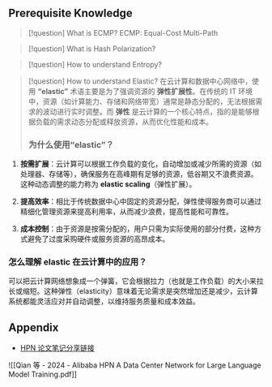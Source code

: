 ## Prerequisite Knowledge

>[!question] What is ECMP?
>ECMP: Equal-Cost Multi-Path

>[!question] What is Hash Polarization?

>[!question] How to understand Entropy?

>[!question] How to understand Elastic?
>在云计算和数据中心网络中，使用 **“elastic”** 术语主要是为了强调资源的 **弹性扩展性**。在传统的 IT 环境中，资源（如计算能力、存储和网络带宽）通常是静态分配的，无法根据需求的波动进行实时调整。而 **弹性** 是云计算的一个核心特点，指的是能够根据负载的需求动态分配或释放资源，从而优化性能和成本。
>### 为什么使用“elastic”？
1. **按需扩展**：云计算可以根据工作负载的变化，自动增加或减少所需的资源（如处理器、存储等），确保服务在高峰期有足够的资源，低谷期又不浪费资源。这种动态调整的能力称为 **elastic scaling**（弹性扩展）。
   
2. **提高效率**：相比于传统数据中心中固定的资源分配，弹性使得服务商可以通过精细化管理资源来提高利用率，从而减少浪费，提高性能和可靠性。

3. **成本控制**：由于资源是按需分配的，用户只需为实际使用的部分付费，这种方式避免了过度采购硬件或服务资源的高昂成本。

### 怎么理解 elastic 在云计算中的应用？
可以把云计算网络想象成一个弹簧，它会根据拉力（也就是工作负载）的大小来拉长或缩短。这种弹性（elasticity）意味着无论需求是突然增加还是减少，云计算系统都能灵活应对并自动调整，以维持服务质量和成本效益。

## Appendix

- [HPN 论文笔记分享链接](https://readpaper.com/pdf-annotate/note?pdfId=2477082312618631936&noteId=2477082683042292480)

![[Qian 等 - 2024 - Alibaba HPN A Data Center Network for Large Language Model Training.pdf]]

